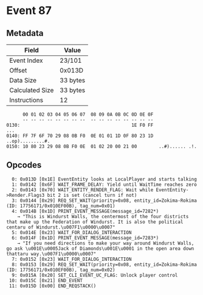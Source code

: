 # Event 87

## Metadata

| Field           | Value    |
|-----------------|----------|
| Event Index     | 23/101   |
| Offset          | 0x013D   |
| Data Size       | 33 bytes |
| Calculated Size | 33 bytes |
| Instructions    | 12       |

```
      00 01 02 03 04 05 06 07  08 09 0A 0B 0C 0D 0E 0F
      -- -- -- -- -- -- -- --  -- -- -- -- -- -- -- --
0130:                                         1E F0 FF               ...
0140: FF 7F 6F 70 29 08 0B F0  0E 01 01 1D 0F 80 23 1D  ..op).........#.
0150: 10 80 23 29 08 0B F0 0E  01 02 20 00 21 00        ..#)...... .!.  
```

## Opcodes

```
  0: 0x013D [0x1E] EventEntity looks at LocalPlayer and starts talking
  1: 0x0142 [0x6F] WAIT_FRAME_DELAY: Yield until WaitTime reaches zero
  2: 0x0143 [0x70] WAIT_ENTITY_RENDER_FLAG: Wait while EventEntity->Render.Flags3 bit 2 is set (cancel turn if not)
  3: 0x0144 [0x29] REQ_SET_WAIT(priority=0x08, entity_id=Zokima-Rokima (ID: 17756171/0x010EF00B), tag_num=0x01)
  4: 0x014B [0x1D] PRINT_EVENT_MESSAGE(message_id=7282*)
    → "This is Windurst Walls, the centermost of the four districts that make up the Federation of Windurst. It is also the political centaru of Windurst.\u007F1\u0000\u0007"
  5: 0x014E [0x23] WAIT_FOR_DIALOG_INTERACTION
  6: 0x014F [0x1D] PRINT_EVENT_MESSAGE(message_id=7283*)
    → "If you need directions to make your way around Windurst Walls, go ask \u001E\u0005Jack of Diamonds\u001E\u0001 in the open area down thattaru way.\u007F1\u0000\u0007"
  7: 0x0152 [0x23] WAIT_FOR_DIALOG_INTERACTION
  8: 0x0153 [0x29] REQ_SET_WAIT(priority=0x08, entity_id=Zokima-Rokima (ID: 17756171/0x010EF00B), tag_num=0x02)
  9: 0x015A [0x20] SET_CLI_EVENT_UC_FLAG: Unlock player control
 10: 0x015C [0x21] END_EVENT
 11: 0x015D [0x00] END_REQSTACK()
```

